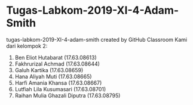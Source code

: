 # Tugas-Labkom-2019-XI-4-Adam-Smith
tugas-labkom-2019-XI-4-adam-smith created by GitHub Classroom
Kami dari kelompok 2:
1) Ben Eliot Hutabarat (17.63.08613)
2) Fakhrurizal Achmad (17.63.08644)
3) Galuh Kartika (17.63.08659)
4) Hana Aliyah Muti (17.63.08665)
5) Harfi Amania Khansa (17.63.08667)
6) Lutfiah Lila Kusumasari (17.63.08701)
7) Raihan Mulia Ghazali Diputra (17.63.08795)
